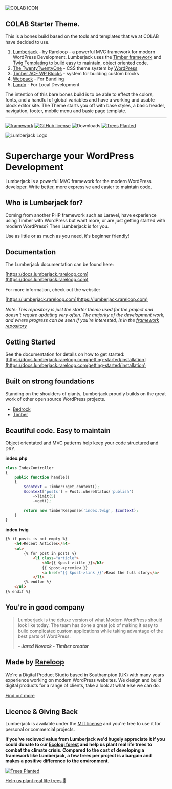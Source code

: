 ![COLAB ICON](https://github.com/teamcolab/COLAB-starter-theme/blob/develop/wp-content/themes/colab-starter/dist/images/logo-dark.png?raw=true)

## COLAB Starter Theme.

This is a bones build based on the tools and templates that we at COLAB have decided to use.

1.  [Lumberjack](https://lumberjack.rareloop.com/) - by Rareloop - a powerful MVC framework for modern WordPress Development. Lumberjack uses the [Timber framework](https://timber.github.io/docs/) and [Twig Templating](https://twig.symfony.com/doc/3.x/) to build easy to maintain, object oriented code.
2.  [The TwentyTwentyOne](https://wordpress.org/themes/twentytwentyone/) - CSS theme system by [WordPress](https://wordpress.org/)
3.  [Timber ACF WP Blocks](https://github.com/palmiak/timber-acf-wp-blocks) - system for building custom blocks
4.  [Webpack](https://webpack.js.org/) - For Bundling
5.  [Lando](https://lando.dev/) - For Local Development

The intention of this bare bones build is to be able to effect the colors, fonts, and a handful of global variables and have a working and usable block editor site. The Theme starts you off with base styles, a basic header, navigation, footer, mobile menu and basic page template.

---

[![framework](https://img.shields.io/github/release/rareloop/lumberjack-core.svg)](https://github.com/Rareloop/lumberjack/releases)
[![GitHub license](https://img.shields.io/github/license/rareloop/lumberjack.svg)](https://github.com/Rareloop/lumberjack/blob/master/LICENSE.txt)
![Downloads](https://img.shields.io/packagist/dt/rareloop/lumberjack-core.svg)
[![Trees Planted](https://img.shields.io/ecologi/trees/rareloop.svg?label=trees%20planted)](https://ecologi.com/rareloop?r=60618d1bcdd7a4001d7b86f2)


<img src="https://lumberjack.rareloop.com/app/themes/lumberjack/assets/img/logo.svg" alt="Lumberjack Logo" />

# Supercharge your WordPress Development

Lumberjack is a powerful MVC framework for the modern WordPress developer. Write better, more expressive and easier to maintain code.

## Who is Lumberjack for?

Coming from another PHP framework such as Laravel, have experience using Timber with WordPress but want more, or are just getting started with modern WordPress? Then Lumberjack is for you.

Use as little or as much as you need, it's beginner friendly!

## Documentation

The Lumberjack documentation can be found here:

[https://docs.lumberjack.rareloop.com](https://docs.lumberjack.rareloop.com)

For more information, check out the website:

[https://lumberjack.rareloop.com](https://lumberjack.rareloop.com)

*Note: This repository is just the starter theme used for the project and doesn't require updating very often. The majority of the development work, and where progress can be seen if you're interested, is in the [framework repository](https://github.com/Rareloop/lumberjack-core)*

## Getting Started

See the documentation for details on how to get started: [https://docs.lumberjack.rareloop.com/getting-started/installation](https://docs.lumberjack.rareloop.com/getting-started/installation)

## Built on strong foundations

Standing on the shoulders of giants, Lumberjack proudly builds on the great work of other open source WordPress projects.

- [Bedrock](https://roots.io/bedrock/docs/installing-bedrock/)
- [Timber](https://timber.github.io/docs/)

## Beautiful code. Easy to maintain

Object orientated and MVC patterns help keep your code structured and DRY.

**index.php**

```php
class IndexController
{
    public function handle()
    {
        $context = Timber::get_context();
        $context['posts'] = Post::whereStatus('publish')
            ->limit(5)
            ->get();

        return new TimberResponse('index.twig', $context);
    }
}
```

**index.twig**

```html
{% if posts is not empty %}
    <h4>Recent Articles</h4>
    <ul>
        {% for post in posts %}
            <li class="article">
                <h3>{{ $post->title }}</h3>
                {{ $post->preview }}
                <a href="{{ $post->link }}">Read the full story</a>
            </li>
        {% endfor %}
    </ul>
{% endif %}
```

## You're in good company

> Lumberjack is the deluxe version of what Modern WordPress should look like today. The team has done a great job of making it easy to build complicated custom applications while taking advantage of the best parts of WordPress.
>
> **_- Jared Novack - Timber creator_**

## Made by [Rareloop](https://rareloop.com)

We're a Digital Product Studio based in Southampton (UK) with many years experience working on modern WordPress websites. We design and build digital products for a range of clients, take a look at what else we can do.

[Find out more](https://rareloop.com)

## Licence & Giving Back
Lumberjack is available under the [MIT license](https://github.com/Rareloop/lumberjack/blob/master/LICENSE.txt) and you're free to use it for personal or commercial projects.

**If you've recieved value from Lumberjack we'd hugely appreciate it if you could donate to our [Ecologi forest](https://ecologi.com/rareloop?r=60618d1bcdd7a4001d7b86f2) and help us plant real life trees to combat the climate crisis. Compared to the cost of developing a framework like Lumberjack, a few trees per project is a bargain and makes a positive difference to the environment.**

[![Trees Planted](https://img.shields.io/ecologi/trees/rareloop.svg?label=trees%20planted&style=for-the-badge)](https://ecologi.com/rareloop?r=60618d1bcdd7a4001d7b86f2)

[Help us plant real life trees 🌱](https://ecologi.com/rareloop?r=60618d1bcdd7a4001d7b86f2)
